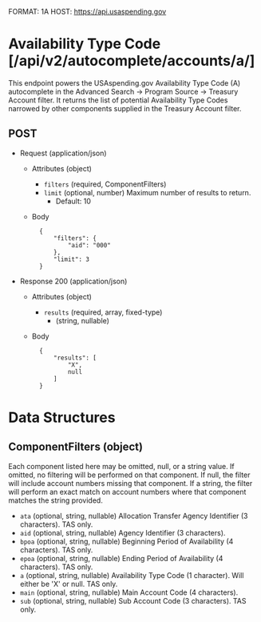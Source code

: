 FORMAT: 1A
HOST: https://api.usaspending.gov

# Availability Type Code [/api/v2/autocomplete/accounts/a/]

This endpoint powers the USAspending.gov Availability Type Code (A) autocomplete in the Advanced Search -> Program Source -> Treasury Account filter.  It returns the list of potential Availability Type Codes narrowed by other components supplied in the Treasury Account filter.

## POST

+ Request (application/json)
    + Attributes (object)
        + `filters` (required, ComponentFilters)
        + `limit` (optional, number)
            Maximum number of results to return.
            + Default: 10

    + Body

            {
                "filters": {
                    "aid": "000"
                },
                "limit": 3
            }

+ Response 200 (application/json)
    + Attributes (object)
        + `results` (required, array, fixed-type)
            + (string, nullable)

    + Body

            {
                "results": [
                    "X",
                    null
                ]
            }

# Data Structures

## ComponentFilters (object)

Each component listed here may be omitted, null, or a string value.  If omitted, no filtering will be performed on that component.  If null, the filter will include account numbers missing that component.  If a string, the filter will perform an exact match on account numbers where that component matches the string provided.

+ `ata` (optional, string, nullable)
    Allocation Transfer Agency Identifier (3 characters). TAS only.
+ `aid` (optional, string, nullable)
    Agency Identifier (3 characters).
+ `bpoa` (optional, string, nullable)
    Beginning Period of Availability (4 characters). TAS only.
+ `epoa` (optional, string, nullable)
    Ending Period of Availability (4 characters). TAS only.
+ `a` (optional, string, nullable)
    Availability Type Code (1 character). Will either be 'X' or null. TAS only.
+ `main` (optional, string, nullable)
    Main Account Code (4 characters).
+ `sub` (optional, string, nullable)
    Sub Account Code (3 characters). TAS only.
